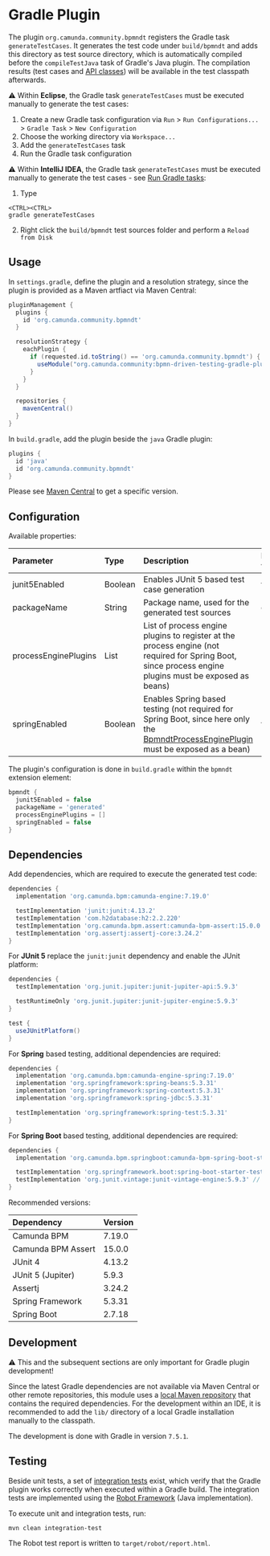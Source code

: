 # Gradle Plugin
The plugin `org.camunda.community.bpmndt` registers the Gradle task `generateTestCases`.
It generates the test code under `build/bpmndt` and adds this directory as test source directory, which is automatically compiled before the `compileTestJava` task of Gradle's Java plugin.
The compilation results (test cases and [API classes](../impl/src/main/java/org/camunda/community/bpmndt/api)) will be available in the test classpath afterwards.

:warning: Within **Eclipse**, the Gradle task `generateTestCases` must be executed manually to generate the test cases:

1. Create a new Gradle task configuration via `Run` > `Run Configurations...` > `Gradle Task` > `New Configuration`
2. Choose the working directory via `Workspace...`
3. Add the `generateTestCases` task
4. Run the Gradle task configuration

:warning: Within **IntelliJ IDEA**, the Gradle task `generateTestCases` must be executed manually to generate the test cases - see [Run Gradle tasks](https://www.jetbrains.com/help/idea/work-with-gradle-tasks.html#gradle_tasks):

1. Type

```
<CTRL><CTRL>
gradle generateTestCases
```

2. Right click the `build/bpmndt` test sources folder and perform a `Reload from Disk`

## Usage

In `settings.gradle`, define the plugin and a resolution strategy, since the plugin is provided as a Maven artfiact via Maven Central:

```groovy
pluginManagement {
  plugins {
    id 'org.camunda.community.bpmndt'
  }

  resolutionStrategy {
    eachPlugin {
      if (requested.id.toString() == 'org.camunda.community.bpmndt') {
        useModule("org.camunda.community:bpmn-driven-testing-gradle-plugin:0.8.0")
      }
    }
  }

  repositories {
    mavenCentral()
  }
}
```

In `build.gradle`, add the plugin beside the `java` Gradle plugin:

```groovy
plugins {
  id 'java'
  id 'org.camunda.community.bpmndt'
}
```

Please see [Maven Central](https://central.sonatype.com/artifact/org.camunda.community/bpmn-driven-testing-gradle-plugin/0.8.0/versions) to get a specific version.

## Configuration
Available properties:

| Parameter            | Type         | Description                                                                | Default value |
|:---------------------|:-------------|:---------------------------------------------------------------------------|:--------------|
| junit5Enabled        | Boolean      | Enables JUnit 5 based test case generation | false |
| packageName          | String       | Package name, used for the generated test sources | generated     |
| processEnginePlugins | List<String> | List of process engine plugins to register at the process engine (not required for Spring Boot, since process engine plugins must be exposed as beans) | -             |
| springEnabled        | Boolean      | Enables Spring based testing (not required for Spring Boot, since here only the [BpmndtProcessEnginePlugin](../impl/src/main/java/org/camunda/community/bpmndt/api/cfg/BpmndtProcessEnginePlugin.java) must be exposed as a bean) | false |

The plugin's configuration is done in `build.gradle` within the `bpmndt` extension element:

```groovy
bpmndt {
  junit5Enabled = false
  packageName = 'generated'
  processEnginePlugins = []
  springEnabled = false
}
```

## Dependencies
Add dependencies, which are required to execute the generated test code:

```groovy
dependencies {
  implementation 'org.camunda.bpm:camunda-engine:7.19.0'

  testImplementation 'junit:junit:4.13.2'
  testImplementation 'com.h2database:h2:2.2.220'
  testImplementation 'org.camunda.bpm.assert:camunda-bpm-assert:15.0.0'
  testImplementation 'org.assertj:assertj-core:3.24.2'
}
```

For **JUnit 5** replace the `junit:junit` dependency and enable the JUnit platform:

```groovy
dependencies {
  testImplementation 'org.junit.jupiter:junit-jupiter-api:5.9.3'

  testRuntimeOnly 'org.junit.jupiter:junit-jupiter-engine:5.9.3'
}

test {
  useJUnitPlatform()
}
```

For **Spring** based testing, additional dependencies are required:

```groovy
dependencies {
  implementation 'org.camunda.bpm:camunda-engine-spring:7.19.0'
  implementation 'org.springframework:spring-beans:5.3.31'
  implementation 'org.springframework:spring-context:5.3.31'
  implementation 'org.springframework:spring-jdbc:5.3.31'

  testImplementation 'org.springframework:spring-test:5.3.31'
}
```

For **Spring Boot** based testing, additional dependencies are required:

```groovy
dependencies {
  implementation 'org.camunda.bpm.springboot:camunda-bpm-spring-boot-starter:7.19.0'

  testImplementation 'org.springframework.boot:spring-boot-starter-test:2.7.18'
  testImplementation 'org.junit.vintage:junit-vintage-engine:5.9.3' // allows usage of JUnit 4
}
```

Recommended versions:

| Dependency         | Version |
|:-------------------|:--------|
| Camunda BPM        | 7.19.0  |
| Camunda BPM Assert | 15.0.0  |
| JUnit 4            | 4.13.2  |
| JUnit 5 (Jupiter)  | 5.9.3   |
| Assertj            | 3.24.2  |
| Spring Framework   | 5.3.31  |
| Spring Boot        | 2.7.18  |

## Development
:warning: This and the subsequent sections are only important for Gradle plugin development!

Since the latest Gradle dependencies are not available via Maven Central or other remote repositories,
this module uses a [local Maven repository](local-repository) that contains the required dependencies.
For the development within an IDE, it is recommended to add the `lib/` directory of a local Gradle installation manually to the classpath.

The development is done with Gradle in version `7.5.1`.

## Testing
Beside unit tests, a set of [integration tests](../integration-tests) exist,
which verify that the Gradle plugin works correctly when executed within a Gradle build.
The integration tests are implemented using the [Robot Framework](https://robotframework.org/) (Java implementation).

To execute unit and integration tests, run:

```
mvn clean integration-test
```

The Robot test report is written to `target/robot/report.html`.

